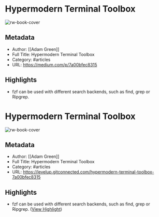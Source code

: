 # Hypermodern Terminal Toolbox

![rw-book-cover](https://readwise-assets.s3.amazonaws.com/static/images/article4.6bc1851654a0.png)

## Metadata
- Author: [[Adam Green]]
- Full Title: Hypermodern Terminal Toolbox
- Category: #articles
- URL: https://medium.com/p/7a00bfec8315

## Highlights
- fzf can be used with different search backends, such as find, grep or Ripgrep.
# Hypermodern Terminal Toolbox

![rw-book-cover](https://miro.medium.com/v2/resize:fit:488/0*tDGydq7NqwZ8j2Ri.png)

## Metadata
- Author: [[Adam Green]]
- Full Title: Hypermodern Terminal Toolbox
- Category: #articles
- URL: https://levelup.gitconnected.com/hypermodern-terminal-toolbox-7a00bfec8315

## Highlights
- fzf can be used with different search backends, such as find, grep or Ripgrep. ([View Highlight](https://read.readwise.io/read/01h2vtcs6xq9y3bg8a4y565dc8))

